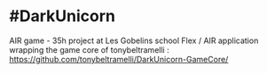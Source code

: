 #DarkUnicorn
======================

AIR game - 35h project at Les Gobelins school
Flex / AIR application wrapping the game core of tonybeltramelli : <https://github.com/tonybeltramelli/DarkUnicorn-GameCore/>
